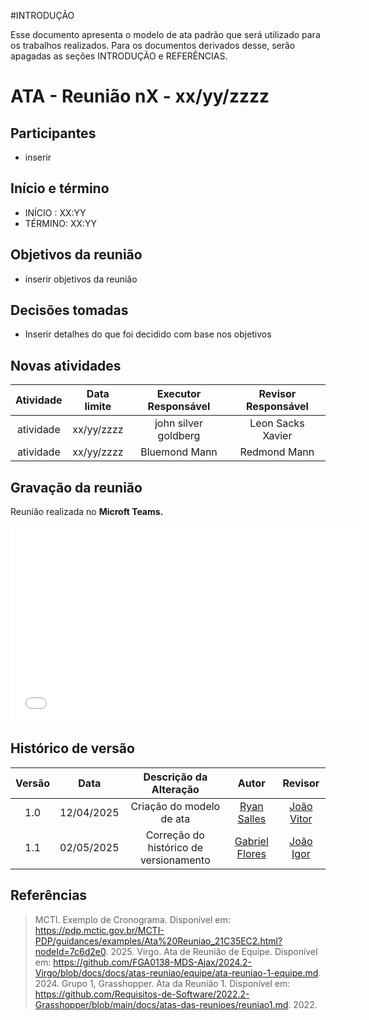 #INTRODUÇÃO

Esse documento apresenta o modelo de ata padrão que será utilizado para os trabalhos realizados.
Para os documentos derivados desse, serão apagadas as seções INTRODUÇÃO e REFERÊNCIAS.


# ATA - Reunião nX - xx/yy/zzzz

## Participantes
- inserir 

## Início e término
- INÍCIO : XX:YY
- TÉRMINO: XX:YY

## Objetivos da reunião
- inserir objetivos da reunião

## Decisões tomadas
- Inserir detalhes do que foi decidido com base nos objetivos

## Novas atividades

| Atividade |    Data limite   |  Executor Responsável | Revisor Responsável   | 
| :-------: | :--------------: | :-------------------: | :-------------------: |
| atividade | xx/yy/zzzz       | john silver goldberg  |  Leon Sacks Xavier    |
| atividade | xx/yy/zzzz       | Bluemond Mann         |  Redmond Mann         |

## Gravação da reunião

Reunião realizada no **Microft Teams.**

<iframe width="560" height="315" src="MUDAR PARA LINK DE COMPARTILHAMENTO DO VÍDEO USANDO TIPO EMBED" title="YouTube video player" frameborder="0" allow="accelerometer; autoplay; clipboard-write; encrypted-media; gyroscope; picture-in-picture; web-share" referrerpolicy="strict-origin-when-cross-origin" allowfullscreen></iframe>

## Histórico de versão

| Versão |    Data    |    Descrição da Alteração   |         Autor         |       Revisor     |
| :----: | :--------: | :-------------------------: | :-------------------: | :---------------: |
|  1.0   | 12/04/2025 | Criação do modelo de ata         |   [Ryan Salles](https://github.com/RA-Salles)    |    [João Vitor](https://github.com/jvopBR)   |
| 1.1 | 02/05/2025 | Correção do histórico de versionamento | [Gabriel Flores](https://github.com/Gabrielfcoelho) | [João Igor](https://github.com/JoaoPC10) |

## Referências

> MCTI. Exemplo de Cronograma. Disponível em: <https://pdp.mctic.gov.br/MCTI-PDP/guidances/examples/Ata%20Reuniao_21C35EC2.html?nodeId=7c6d2e0>. 2025.
> Virgo. Ata de Reunião de Equipe. Disponível em: <https://github.com/FGA0138-MDS-Ajax/2024.2-Virgo/blob/docs/docs/atas-reuniao/equipe/ata-reuniao-1-equipe.md>. 2024.
> Grupo 1, Grasshopper. Ata da Reunião 1. Disponível em: <https://github.com/Requisitos-de-Software/2022.2-Grasshopper/blob/main/docs/atas-das-reunioes/reuniao1.md>. 2022.
